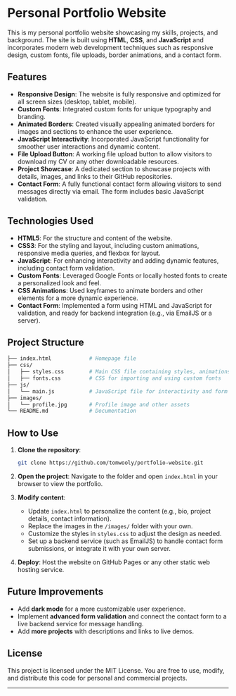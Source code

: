 # Personal Portfolio Website

This is my personal portfolio website showcasing my skills, projects, and background. The site is built using **HTML**, **CSS**, and **JavaScript** and incorporates modern web development techniques such as responsive design, custom fonts, file uploads, border animations, and a contact form.

## Features

- **Responsive Design**: The website is fully responsive and optimized for all screen sizes (desktop, tablet, mobile).
- **Custom Fonts**: Integrated custom fonts for unique typography and branding.
- **Animated Borders**: Created visually appealing animated borders for images and sections to enhance the user experience.
- **JavaScript Interactivity**: Incorporated JavaScript functionality for smoother user interactions and dynamic content.
- **File Upload Button**: A working file upload button to allow visitors to download my CV or any other downloadable resources.
- **Project Showcase**: A dedicated section to showcase projects with details, images, and links to their GitHub repositories.
- **Contact Form**: A fully functional contact form allowing visitors to send messages directly via email. The form includes basic JavaScript validation.

## Technologies Used

- **HTML5**: For the structure and content of the website.
- **CSS3**: For the styling and layout, including custom animations, responsive media queries, and flexbox for layout.
- **JavaScript**: For enhancing interactivity and adding dynamic features, including contact form validation.
- **Custom Fonts**: Leveraged Google Fonts or locally hosted fonts to create a personalized look and feel.
- **CSS Animations**: Used keyframes to animate borders and other elements for a more dynamic experience.
- **Contact Form**: Implemented a form using HTML and JavaScript for validation, and ready for backend integration (e.g., via EmailJS or a server).

## Project Structure

```bash
├── index.html            # Homepage file
├── css/
│   ├── styles.css        # Main CSS file containing styles, animations, and responsiveness
│   ├── fonts.css         # CSS for importing and using custom fonts
├── js/
│   └── main.js           # JavaScript file for interactivity and form validation
├── images/
│   └── profile.jpg       # Profile image and other assets
└── README.md             # Documentation
```

## How to Use

1. **Clone the repository**:
   ```bash
   git clone https://github.com/tomwooly/portfolio-website.git
   ```

2. **Open the project**:
   Navigate to the folder and open `index.html` in your browser to view the portfolio.

3. **Modify content**:
   - Update `index.html` to personalize the content (e.g., bio, project details, contact information).
   - Replace the images in the `/images/` folder with your own.
   - Customize the styles in `styles.css` to adjust the design as needed.
   - Set up a backend service (such as EmailJS) to handle contact form submissions, or integrate it with your own server.

4. **Deploy**:
   Host the website on GitHub Pages or any other static web hosting service.

## Future Improvements

- Add **dark mode** for a more customizable user experience.
- Implement **advanced form validation** and connect the contact form to a live backend service for message handling.
- Add **more projects** with descriptions and links to live demos.

## License

This project is licensed under the MIT License. You are free to use, modify, and distribute this code for personal and commercial projects.

---

